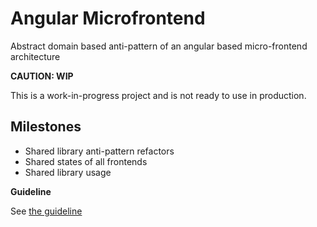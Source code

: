 # Angular Microfrontend 

Abstract domain based anti-pattern of an angular based micro-frontend architecture

**CAUTION: WIP**

This is a work-in-progress project and is not ready to use in production.

## Milestones

- Shared library anti-pattern refactors
- Shared states of all frontends
- Shared library usage


**Guideline**

See [the guideline](docs/GETTING_STARTED.md) 
